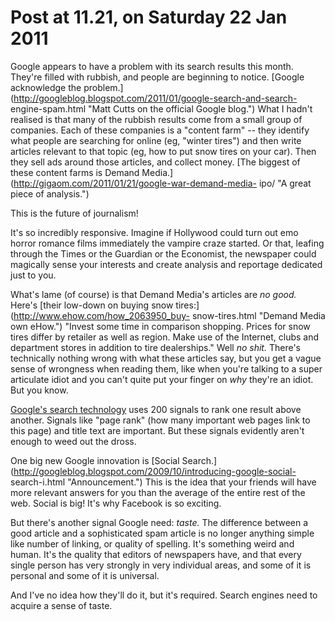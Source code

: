 # Post at 11.21, on Saturday 22 Jan 2011

Google appears to have a problem with its search results this month. They're
filled with rubbish, and people are beginning to notice. [Google acknowledge
the problem.](http://googleblog.blogspot.com/2011/01/google-search-and-search-
engine-spam.html "Matt Cutts on the official Google blog.") What I hadn't
realised is that many of the rubbish results come from a small group of
companies. Each of these companies is a "content farm" -- they identify what
people are searching for online (eg, "winter tires") and then write articles
relevant to that topic (eg, how to put snow tires on your car). Then they sell
ads around those articles, and collect money. [The biggest of these content
farms is Demand Media.](http://gigaom.com/2011/01/21/google-war-demand-media-
ipo/ "A great piece of analysis.")

This is the future of journalism!

It's so incredibly responsive. Imagine if Hollywood could turn out emo horror
romance films immediately the vampire craze started. Or that, leafing through
the Times or the Guardian or the Economist, the newspaper could magically
sense your interests and create analysis and reportage dedicated just to you.

What's lame (of course) is that Demand Media's articles are _no good._ Here's
[their low-down on buying snow tires:](http://www.ehow.com/how_2063950_buy-
snow-tires.html "Demand Media own eHow.") "Invest some time in comparison
shopping. Prices for snow tires differ by retailer as well as region. Make use
of the Internet, clubs and department stores in addition to tire dealerships."
Well _no shit._ There's technically nothing wrong with what these articles
say, but you get a vague sense of wrongness when reading them, like when
you're talking to a super articulate idiot and you can't quite put your finger
on _why_ they're an idiot. But you know.

[Google's search technology](http://www.google.com/corporate/tech.html "Corporate page.") uses 200 signals to rank one result above another. Signals
like "page rank" (how many important web pages link to this page) and title
text are important. But these signals evidently aren't enough to weed out the
dross.

One big new Google innovation is [Social
Search.](http://googleblog.blogspot.com/2009/10/introducing-google-social-
search-i.html "Announcement.") This is the idea that your friends will have
more relevant answers for you than the average of the entire rest of the web.
Social is big! It's why Facebook is so exciting.

But there's another signal Google need: _taste._ The difference between a good
article and a sophisticated spam article is no longer anything simple like
number of linking, or quality of spelling. It's something weird and human.
It's the quality that editors of newspapers have, and that every single person
has very strongly in very individual areas, and some of it is personal and
some of it is universal.

And I've no idea how they'll do it, but it's required. Search engines need to
acquire a sense of taste.
